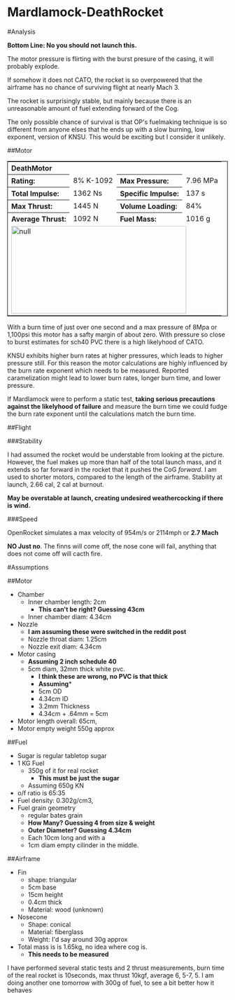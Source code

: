 Mardlamock-DeathRocket
======================

#Analysis

**Bottom Line: No you should not launch this.**

The motor pressure is flirting with the burst presure of the casing, it will probably explode.

If somehow it does not CATO, the rocket is so overpowered that the airframe has no chance of surviving flight at nearly Mach 3.

The rocket is surprisingly stable, but mainly because there is an unreasonable amount of fuel extending forward of the Cog.

The only possible chance of survival is that OP's fuelmaking technique is so different from anyone elses that he ends up with a slow burning, low exponent, version of KNSU. This would be exciting but I consider it unlikely.

##Motor
<!--Begin motor DeathMotor HTML export from MotorSim-->
<table class='motor' style='text-align: left; border: 1px solid black'><tr><th colspan='6' class='title'>DeathMotor</th></tr><tr class='summary'><th>Rating:</th><td>8% K-1092</td><th>Max Pressure:</th><td>7.96 MPa</td></tr><tr class='summary'><th>Total Impulse:</th><td>1362 Ns</td><th>Specific Impulse:</th><td>137 s</td></tr><tr class='summary'><th>Max Thrust:</th><td>1445 N</td><th>Volume Loading:</th><td>84%</td></tr><tr class='summary'><th>Average Thrust:</th><td>1092 N</td><th>Fuel Mass:</th><td>1016 g</td></tr><tr><td colspan='4' class='thrust'><img src='http://chart.apis.google.com/chart?chxt=x,x,y,y,r,r&chs=400x200&cht=lxy&chco=3072F3&chds=0,1.25,0,1445.11&chxr=0,0,1.25|2,0,1445.11|4,0,324.87&chd=t:0,0,0,0,0,0,0,0,0,0,0.01,0.03,0.06,0.11,0.19,0.31,0.49,0.78,0.91,1.1,1.11,1.24,1.25|0,49.09,93,304.57,332.38,358.44,382.87,405.75,427.21,447.32,710.09,750.56,788.6,848.57,941.31,1078.29,1259.09,1425.55,1445.11,1405.08,724.13,0.39,0.32&chxl=1:|s|3:|N|5:|lbf&chxp=1,50|3,50|5,50' width='400' height='200' alt='null' /></td></tr></table>
<!--End motor DeathMotor-->

With a burn time of just over one second and a max pressure of 8Mpa or 1,100psi this motor has a safty margin of about zero. With pressure so close to burst estimates for sch40 PVC there is a high likelyhood of CATO.

KNSU exhibits higher burn rates at higher pressures, which leads to higher pressure still. For this reason the motor calculations are highly influenced by the burn rate exponent which needs to be measured. Reported caramelization might lead to lower burn rates, longer burn time, and lower pressure.

If Mardlamock were to perform a static test, **taking serious precautions against the likelyhood of failure** and measure the burn time we could fudge the burn rate exponent until the calculations match the burn time.

##Flight

###Stability

I had assumed the rocket would be understable from looking at the picture. However, the fuel makes up more than half of the total launch mass, and it extends so far forward in the rocket that it pushes the CoG *forward*. I am used to shorter motors, compared to the length of the airframe. Stability at launch, 2.66 cal, 2 cal at burnout.

**May be overstable at launch, creating undesired weathercocking if there is wind.**

###Speed

OpenRocket simulates a max velocity of 954m/s or 2114mph or **2.7 Mach**

**NO Just no**. The finns will come off, the nose cone will fail, anything that does not come off will cacth fire.

#Assumptions

##Motor

* Chamber
	* Inner chamber length: 2cm
		* **This can't be right? Guessing 43cm**
	* Inner chamber diam: 4.34cm
* Nozzle
	* **I am assuming these were switched in the reddit post** 
	* Nozzle throat diam: 1.25cm
	* Nozzle exit diam: 4.34cm
* Motor casing
	* **Assuming 2 inch schedule 40** 
	* 5cm diam, 32mm thick white pvc.
		* **I think these are wrong, no PVC is that thick**
		* **Assuming***
		* 5cm OD
		* 4.34cm ID
		* 3.2mm Thickness
		* 4.34cm + .64mm = 5cm 
* Motor length overall: 65cm,
* Motor empty weight 550g approx

##Fuel

* Sugar is regular tabletop sugar
* 1 KG Fuel
	* 350g of it for real rocket
		* **This must be just the sugar** 
	* Assuming 650g KN 
* o/f ratio is 65:35
* Fuel density: 0.302g/cm3,
* Fuel grain geometry
	* regular bates grain
	* **How Many? Guessing 4 from size & weight**
	* **Outer Diameter? Guessing 4.34cm**
	* Each 10cm long and with a 
	* 1cm diam empty cilinder in the middle.

##Airframe

* Fin
	* shape: triangular
	* 5cm base
	* 15cm height
	* 0.4cm thick 
	* Material: wood (unknown)
* Nosecone
	* Shape: conical
	* Material: fiberglass
	* Weight: I'd say around 30g approx
* Total mass is is 1.65kg, no idea where cog is.
	* **This needs to be measured**
	
I have performed several static tests and 2 thrust measurements, burn time of the real rocket is 10seconds, max thrust 10kgf, average 6, 5-7, 5. I am doing another one tomorrow with 300g of fuel, to see a bit better how it behaves

